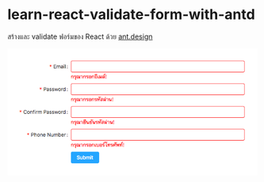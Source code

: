 # learn-react-validate-form-with-antd

สร้างและ validate ฟอร์มของ React ด้วย [ant.design](https://ant.design)

![screenshot-01](https://raw.githubusercontent.com/golfz/learn-react-validate-form-with-antd/master/Screenshot-01.png)
